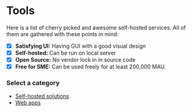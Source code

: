 # Tools

Here is a list of cherry picked and awesome self-hosted services. All of them are gathered with these points in mind:

- [x] **Satisfying UI:** Having GUI with a good visual design
- [x] **Self-hosted:** Can be run on local server
- [x] **Open Source:** No vendor lock in in source code
- [x] **Free for SME:** Can be used freely for at least 200,000 MAU.

### Select a category

* [Self-hosted solutions](https://github.com/maazamaani/Tools/blob/main/self-hosted.md)
* [Web apps](https://github.com/maazamaani/Tools/blob/main/web-apps.md)
